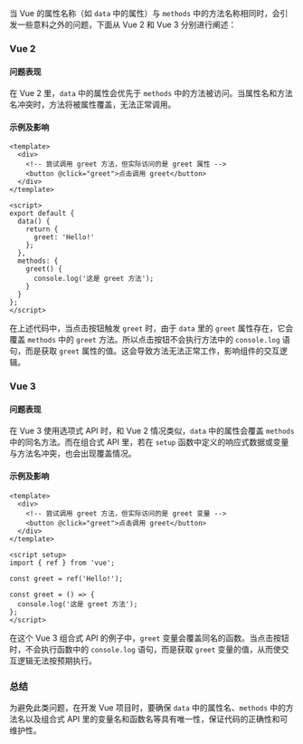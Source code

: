 当 Vue 的属性名称（如 `data` 中的属性）与 `methods` 中的方法名称相同时，会引发一些意料之外的问题，下面从 Vue 2 和 Vue 3 分别进行阐述：

### Vue 2
#### 问题表现
在 Vue 2 里，`data` 中的属性会优先于 `methods` 中的方法被访问。当属性名和方法名冲突时，方法将被属性覆盖，无法正常调用。
#### 示例及影响
```vue
<template>
  <div>
    <!-- 尝试调用 greet 方法，但实际访问的是 greet 属性 -->
    <button @click="greet">点击调用 greet</button>
  </div>
</template>

<script>
export default {
  data() {
    return {
      greet: 'Hello!'
    };
  },
  methods: {
    greet() {
      console.log('这是 greet 方法');
    }
  }
};
</script>
```
在上述代码中，当点击按钮触发 `greet` 时，由于 `data` 里的 `greet` 属性存在，它会覆盖 `methods` 中的 `greet` 方法。所以点击按钮不会执行方法中的 `console.log` 语句，而是获取 `greet` 属性的值。这会导致方法无法正常工作，影响组件的交互逻辑。

### Vue 3
#### 问题表现
在 Vue 3 使用选项式 API 时，和 Vue 2 情况类似，`data` 中的属性会覆盖 `methods` 中的同名方法。而在组合式 API 里，若在 `setup` 函数中定义的响应式数据或变量与方法名冲突，也会出现覆盖情况。
#### 示例及影响
```vue
<template>
  <div>
    <!-- 尝试调用 greet 方法，但实际访问的是 greet 变量 -->
    <button @click="greet">点击调用 greet</button>
  </div>
</template>

<script setup>
import { ref } from 'vue';

const greet = ref('Hello!');

const greet = () => {
  console.log('这是 greet 方法');
};
</script>
```
在这个 Vue 3 组合式 API 的例子中，`greet` 变量会覆盖同名的函数。当点击按钮时，不会执行函数中的 `console.log` 语句，而是获取 `greet` 变量的值，从而使交互逻辑无法按预期执行。

### 总结
为避免此类问题，在开发 Vue 项目时，要确保 `data` 中的属性名、`methods` 中的方法名以及组合式 API 里的变量名和函数名等具有唯一性，保证代码的正确性和可维护性。 